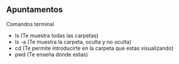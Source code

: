 ## Apuntamentos

Comandos terminal
- ls (Te muestra todas las carpetas)
- ls -a (Te muestra la carpeta, oculta y no oculta)
- cd (Te permite introducirte en la carpeta que estas visualizando)
- pwd (Te enseña donde estas)